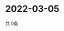 # 2022-03-05
  共 0条

  <!-- BEGIN -->
  <!-- 最后更新时间Sat Mar 05 2022 15:03:39 GMT+0000 (Coordinated Universal Time) -->
  
  <!-- END -->
  
  
